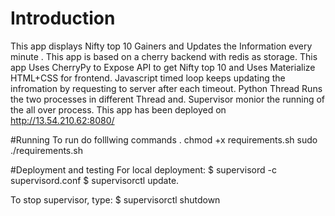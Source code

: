 # Introduction 
This app displays Nifty top 10 Gainers and Updates the Information every minute  .
This app is based on a cherry backend with redis as storage.
This app Uses CherryPy to Expose API to get Nifty top 10 and Uses Materialize HTML+CSS for frontend.
Javascript timed loop keeps updating the infromation by requesting to server after each timeout.
Python Thread Runs the two processes in different Thread and. Supervisor monior the running of the all over process.
This app has been deployed on http://13.54.210.62:8080/


#Running
To run do folllwing commands .
chmod +x requirements.sh
sudo ./requirements.sh


#Deployment and testing 
For local deployment:
$ supervisord -c supervisord.conf
$ supervisorctl update.

To stop supervisor, type:
$ supervisorctl shutdown

